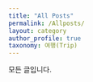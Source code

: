 ```yaml
---
title: "All Posts"
permalink: /Allposts/
layout: category
author_profile: true
taxonomy: 여행(Trip)
---
```


모든 글입니다.

